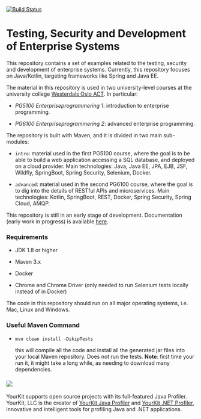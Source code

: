 [![Build Status](https://travis-ci.org/arcuri82/testing_security_development_enterprise_systems.svg?branch=master)](https://travis-ci.org/arcuri82/testing_security_development_enterprise_systems)

# Testing, Security and Development of Enterprise Systems

This repository contains a set of examples related to the testing, security
and development of enterprise systems.
Currently, this repository focuses on Java/Kotlin, 
targeting frameworks like Spring and Java EE.

The material in this repository is used in two university-level courses at
the university college [Westerdals Oslo ACT](https://www.westerdals.no/).
In particular:

* *PG5100 Enterpriseprogrammering 1*: introduction to enterprise programming.

* *PG6100 Enterpriseprogrammering 2*: advanced enterprise programming. 


The repository is built with Maven, and it is divided in two main sub-modules:

* `intro`: material used in the first PG5100 course, where the goal is to be able to build
           a web application accessing a SQL database, and deployed on a cloud provider.
           Main technologies: Java, Java EE, JPA, EJB, JSF, Wildfly, SpringBoot, Spring Security, 
           Selenium, Docker.
           
* `advanced`: material used in the second PG6100 course, where the goal is to dig into the details
            of RESTful APIs and microservices.
            Main technologies: Kotlin, SpringBoot, REST, Docker, Spring Security, Spring Cloud, AMQP.            

This repository is still in an early stage of development.
Documentation (early work in progress) is available 
[here](doc/main.md).

### Requirements

* JDK 1.8 or higher

* Maven 3.x

* Docker 

* Chrome and Chrome Driver (only needed to run Selenium tests locally instead of in Docker)

The code in this repository should run on all major operating systems, i.e. Mac, Linux and Windows.


### Useful Maven Command

* `mvn clean install -DskipTests`

  this will compile all the code and install all the generated jar files into 
  your local Maven repository. Does not run the tests.
  **Note**: first time your run it, it might take a long while, as needing to download
  many dependencies.
   
 
 <!---   
### Running The Tests

Besides Maven, you can run tests directly from an IDE (e.g., IntelliJ or Eclipse).
There are two exceptions though:
 
1. Arquillian tests need Wildfly installed. This is automatically done via 
   Maven by executing for example `mvn test`. This needs to be done only once, 
   as Wildfly gets installed
   under the `target` folder of the module.
   Note: if you do a `mvn clean`, then you will need to do a `mvn test` again to
   re-deploy Wildfly.
   
2. Selenium tests need Wildfly as well, but they do not start the container by 
   themselves. If you want to run such tests from an IDE, 
   you need first to manually start Wildfly from command line with for example
   `mvn wildfly:run`.   
-->


### ![](https://www.yourkit.com/images/yklogo.png)

YourKit supports open source projects with its full-featured Java Profiler.
YourKit, LLC is the creator of 
<a href="https://www.yourkit.com/java/profiler/">YourKit Java Profiler</a>
and 
<a href="https://www.yourkit.com/.net/profiler/">YourKit .NET Profiler</a>,
innovative and intelligent tools for profiling Java and .NET applications.